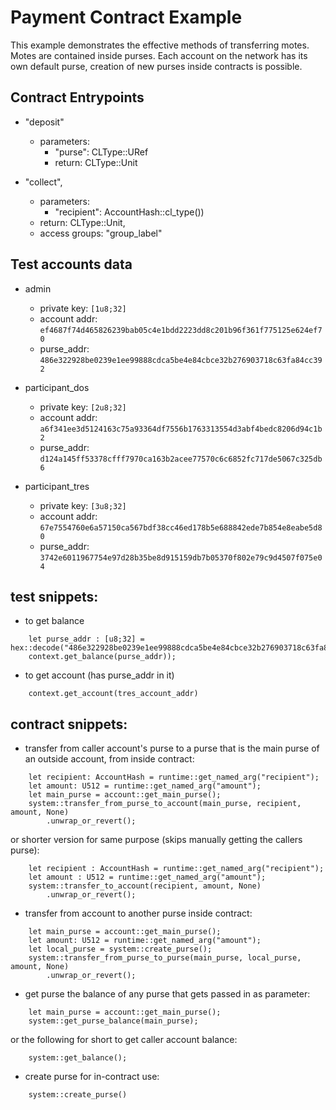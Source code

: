 # Payment Contract Example

This example demonstrates the effective methods of transferring motes. Motes are contained inside purses.
Each account on the network has its own default purse, creation of new purses inside contracts is possible.

## Contract Entrypoints
- "deposit"
    - parameters:
        - "purse": CLType::URef
        - return: CLType::Unit

- "collect",
    - parameters:
        - "recipient": AccountHash::cl_type())
    - return: CLType::Unit,
    - access groups: "group_label"

## Test accounts data
- admin
    - private key: `[1u8;32]`
    - account addr: `ef4687f74d465826239bab05c4e1bdd2223dd8c201b96f361f775125e624ef70`
    - purse_addr: `486e322928be0239e1ee99888cdca5be4e84cbce32b276903718c63fa84cc392`

- participant_dos
    - private key: `[2u8;32]`
    - account addr: `a6f341ee3d5124163c75a93364df7556b1763313554d3abf4bedc8206d94c1b2`
    - purse_addr: `d124a145ff53378cfff7970ca163b2acee77570c6c6852fc717de5067c325db6`

- participant_tres
    - private key: `[3u8;32]`
    - account addr: `67e7554760e6a57150ca567bdf38cc46ed178b5e688842ede7b854e8eabe5d80`
    - purse_addr: `3742e6011967754e97d28b35be8d915159db7b05370f802e79c9d4507f075e04`
    
## test snippets:
- to get balance
```
    let purse_addr : [u8;32] = hex::decode("486e322928be0239e1ee99888cdca5be4e84cbce32b276903718c63fa84cc392").unwrap().as_slice().try_into().unwrap();
    context.get_balance(purse_addr));
```

- to get account (has purse_addr in it)
```
    context.get_account(tres_account_addr)
```

## contract snippets:
- transfer from caller account's purse to a purse that is the main purse of an outside account, from inside contract:
```
    let recipient: AccountHash = runtime::get_named_arg("recipient");
    let amount: U512 = runtime::get_named_arg("amount");
    let main_purse = account::get_main_purse();
    system::transfer_from_purse_to_account(main_purse, recipient, amount, None)
        .unwrap_or_revert();
```
or shorter version for same purpose (skips manually getting the callers purse):
```
    let recipient : AccountHash = runtime::get_named_arg("recipient");
    let amount : U512 = runtime::get_named_arg("amount");
    system::transfer_to_account(recipient, amount, None)
        .unwrap_or_revert();
```

- transfer from account to another purse inside contract:
```
    let main_purse = account::get_main_purse();
    let amount: U512 = runtime::get_named_arg("amount");
    let local_purse = system::create_purse();
    system::transfer_from_purse_to_purse(main_purse, local_purse, amount, None)
        .unwrap_or_revert();
```

- get purse the balance of any purse that gets passed in as parameter:
```
    let main_purse = account::get_main_purse();
    system::get_purse_balance(main_purse); 
```
or the following for short to get caller account balance:
```
    system::get_balance();
```

- create purse for in-contract use:
```
    system::create_purse()
```